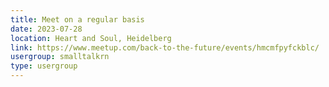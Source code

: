 ```yaml
---
title: Meet on a regular basis
date: 2023-07-28
location: Heart and Soul, Heidelberg
link: https://www.meetup.com/back-to-the-future/events/hmcmfpyfckblc/
usergroup: smalltalkrn
type: usergroup
---
```

